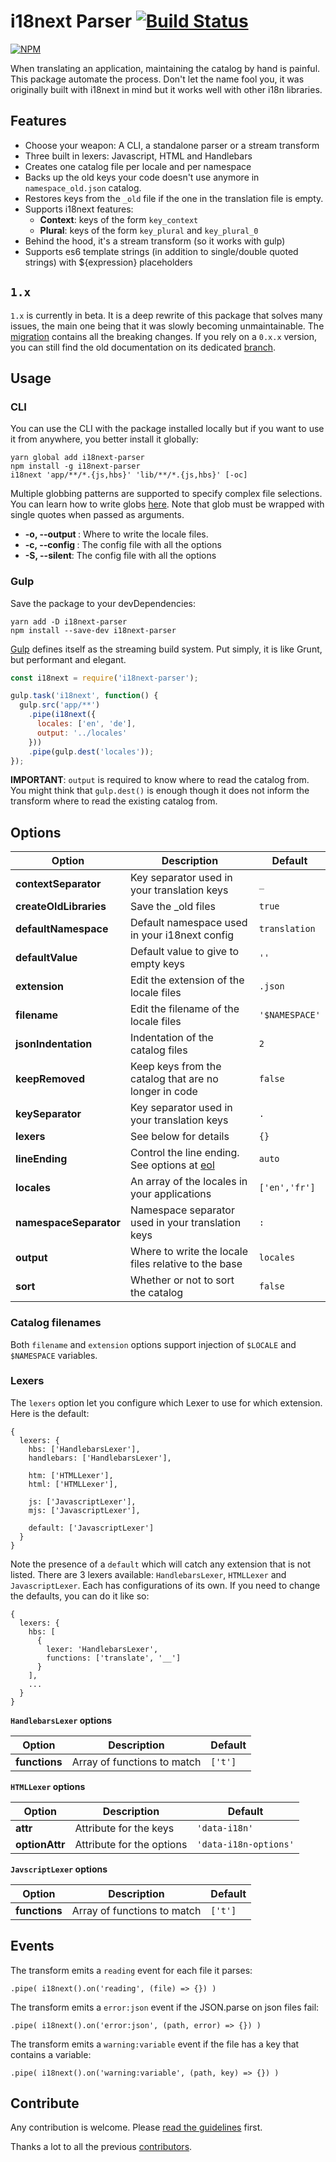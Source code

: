 # i18next Parser [![Build Status](https://travis-ci.org/i18next/i18next-parser.svg?branch=master)](https://travis-ci.org/i18next/i18next-parser)

[![NPM](https://nodei.co/npm/i18next-parser.png?downloads=true&stars=true)](https://www.npmjs.com/package/i18next-parser)

When translating an application, maintaining the catalog by hand is painful. This package automate the process. Don't let the name fool you, it was originally built with i18next in mind but it works well with other i18n libraries.



## Features

- Choose your weapon: A CLI, a standalone parser or a stream transform
- Three built in lexers: Javascript, HTML and Handlebars
- Creates one catalog file per locale and per namespace
- Backs up the old keys your code doesn't use anymore in `namespace_old.json` catalog.
- Restores keys from the `_old` file if the one in the translation file is empty.
- Supports i18next features:
  - **Context**: keys of the form `key_context`
  - **Plural**: keys of the form `key_plural` and `key_plural_0`
- Behind the hood, it's a stream transform (so it works with gulp)
- Supports es6 template strings (in addition to single/double quoted strings) with ${expression} placeholders

## `1.x`

`1.x` is currently in beta. It is a deep rewrite of this package that solves many issues, the main one being that it was slowly becoming unmaintainable. The [migration](docs/migration.md) contains all the breaking changes. If you rely on a `0.x.x` version, you can still find the old documentation on its dedicated [branch](https://github.com/i18next/i18next-parser/tree/0.x.x).


## Usage

### CLI

You can use the CLI with the package installed locally but if you want to use it from anywhere, you better install it globally:

```
yarn global add i18next-parser
npm install -g i18next-parser
i18next 'app/**/*.{js,hbs}' 'lib/**/*.{js,hbs}' [-oc]
```

Multiple globbing patterns are supported to specify complex file selections. You can learn how to write globs [here](https://github.com/isaacs/node-glob). Note that glob must be wrapped with single quotes when passed as arguments.

- **-o, --output <path>**: Where to write the locale files.
- **-c, --config <path>**: The config file with all the options
- **-S, --silent**: The config file with all the options

### Gulp

Save the package to your devDependencies:

```
yarn add -D i18next-parser
npm install --save-dev i18next-parser
```

[Gulp](http://gulpjs.com/) defines itself as the streaming build system. Put simply, it is like Grunt, but performant and elegant.

```javascript
const i18next = require('i18next-parser');

gulp.task('i18next', function() {
  gulp.src('app/**')
    .pipe(i18next({
      locales: ['en', 'de'],
      output: '../locales'
    }))
    .pipe(gulp.dest('locales'));
});
```

**IMPORTANT**: `output` is required to know where to read the catalog from. You might think that `gulp.dest()` is enough though it does not inform the transform where to read the existing catalog from.


## Options

Option                 | Description                                           | Default
---------------------- | ----------------------------------------------------- | ---
**contextSeparator**   | Key separator used in your translation keys           | `_`
**createOldLibraries** | Save the \_old files                                  | `true`
**defaultNamespace**   | Default namespace used in your i18next config         | `translation`
**defaultValue**       | Default value to give to empty keys                   | `''`
**extension**          | Edit the extension of the locale files                | `.json`
**filename**           | Edit the filename of the locale files                 | `'$NAMESPACE'`
**jsonIndentation**    | Indentation of the catalog files                      | `2`
**keepRemoved**        | Keep keys from the catalog that are no longer in code | `false`
**keySeparator**       | Key separator used in your translation keys           | `.`
**lexers**             | See below for details                                 | `{}`
**lineEnding**         | Control the line ending. See options at [eol](https://github.com/ryanve/eol) | `auto`
**locales**            | An array of the locales in your applications          | `['en','fr']`
**namespaceSeparator** | Namespace separator used in your translation keys     | `:`
**output**             | Where to write the locale files relative to the base  | `locales`
**sort**               | Whether or not to sort the catalog                    | `false`

### Catalog filenames

Both `filename` and `extension` options support injection of `$LOCALE` and `$NAMESPACE` variables.

### Lexers

The `lexers` option let you configure which Lexer to use for which extension. Here is the default:

```
{
  lexers: {
    hbs: ['HandlebarsLexer'],
    handlebars: ['HandlebarsLexer'],

    htm: ['HTMLLexer'],
    html: ['HTMLLexer'],

    js: ['JavascriptLexer'],
    mjs: ['JavascriptLexer'],

    default: ['JavascriptLexer']
  }
}
```

Note the presence of a `default` which will catch any extension that is not listed. There are 3 lexers available: `HandlebarsLexer`, `HTMLLexer` and `JavascriptLexer`. Each has configurations of its own. If you need to change the defaults, you can do it like so:

```
{
  lexers: {
    hbs: [
      {
        lexer: 'HandlebarsLexer',
        functions: ['translate', '__']
      }
    ],
    ...
  }
}
```

**`HandlebarsLexer` options**

Option        | Description                 | Default
------------- | --------------------------- | -------
**functions** | Array of functions to match | `['t']`

**`HTMLLexer` options**

Option         | Description                 | Default
-------------- | --------------------------- | -------
**attr**       | Attribute for the keys      | `'data-i18n'`
**optionAttr** | Attribute for the options   | `'data-i18n-options'`

**`JavscriptLexer` options**

Option        | Description                 | Default
------------- | --------------------------- | -------
**functions** | Array of functions to match | `['t']`



## Events

The transform emits a `reading` event for each file it parses:

`.pipe( i18next().on('reading', (file) => {}) )`

The transform emits a `error:json` event if the JSON.parse on json files fail:

`.pipe( i18next().on('error:json', (path, error) => {}) )`

The transform emits a `warning:variable` event if the file has a key that contains a variable:

`.pipe( i18next().on('warning:variable', (path, key) => {}) )`



## Contribute

Any contribution is welcome. Please [read the guidelines](doc/development.md) first.

Thanks a lot to all the previous [contributors](https://github.com/i18next/i18next-parser/graphs/contributors).
